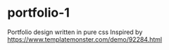 # portfolio-1
Portfolio design written in pure css Inspired by https://www.templatemonster.com/demo/92284.html
